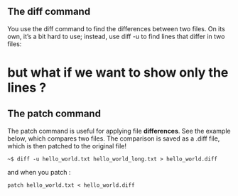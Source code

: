 ## The diff command
You use the diff command to find the differences between two files. On its own, it’s a bit hard to use; instead, use diff -u to find lines that differ in two files:

# but what if we want to show only the lines ?

## The patch command
The patch command is useful for applying file **differences**. See the example below, which compares two files. The comparison is saved as a .diff file, which is then patched to the original file!

`~$ diff -u hello_world.txt hello_world_long.txt > hello_world.diff`

and when you patch : 

`patch hello_world.txt < hello_world.diff`